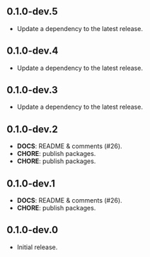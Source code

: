 ## 0.1.0-dev.5

 - Update a dependency to the latest release.

## 0.1.0-dev.4

 - Update a dependency to the latest release.

## 0.1.0-dev.3

 - Update a dependency to the latest release.

## 0.1.0-dev.2

 - **DOCS**: README & comments (#26).
 - **CHORE**: publish packages.
 - **CHORE**: publish packages.

## 0.1.0-dev.1

 - **DOCS**: README & comments (#26).
 - **CHORE**: publish packages.

## 0.1.0-dev.0

- Initial release.
